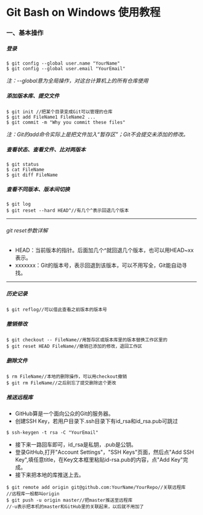 # Git Bash on Windows 使用教程
### 一、基本操作
##### 登录

```
$ git config --global user.name "YourName"
$ git config --global user.email "YourEmail"
```
*注：--global意为全局操作，对这台计算机上的所有仓库使用*
##### 添加版本库、提交文件
```
$ git init //把某个目录变成Git可以管理的仓库
$ git add FileName1 FileName2 ...
$ git commit -m "Why you commit these files"
```
*注：Git的add命令实际上是把文件加入“暂存区”；Git不会提交未添加的修改。*
##### 查看状态、查看文件、比对两版本
```
$ git status
$ cat FileName
$ git diff FileName 
```
##### 查看不同版本、版本间切换
```
$ git log
$ git reset --hard HEAD^//有几个^表示回退几个版本
```
---
###### *git reset参数详解*
- HEAD：当前版本的指针。后面加几个^就回退几个版本，也可以用HEAD~xx表示。
- xxxxxxx：Git的版本号，表示回退到该版本，可以不用写全，Git能自动寻找。
---
##### 历史记录
```
$ git reflog//可以借此查看之前版本的版本号
```
##### 撤销修改
```
$ git checkout -- FileName//用暂存区或版本库里的版本替换工作区里的
$ git reset HEAD FileName//撤销已添加的修改，退回工作区
```
##### 删除文件
```
$ rm FileName//本地的删除操作，可以用checkout撤销
$ git rm FileName//之后别忘了提交删除这个更改
```
##### 推送远程库
- GitHub算是一个面向公众的Git的服务器。
- 创建SSH Key，若用户目录下.ssh目录下有id_rsa和id_rsa.pub可跳过
```
$ ssh-keygen -t rsa -C "YourEmail"
```
- 接下来一路回车即可，id_rsa是私钥，.pub是公钥。
- 登录GitHub,打开"Account Settings"，"SSH Keys"页面，然后点"Add SSH Key",填任意title，在Key文本框里粘贴id-rsa.pub的内容，点"Add Key"完成。
- 接下来把本地的库推送上去。
```
$ git remote add origin git@github.com:YourName/YourRepo//关联远程库
//远程库一般都叫origin
$ git push -u origin master//把master推送至远程库
//-u表示把本机的master和GitHub里的关联起来，以后就不用加了
```